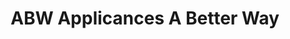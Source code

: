---
title: "ABW Applicances A Better Way"
url: /arlington/abw-applicances-a-better-way/
shop: appliance
---
